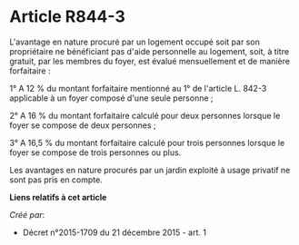 # Article R844-3

L'avantage en nature procuré par un logement occupé soit par son propriétaire ne bénéficiant pas d'aide personnelle au
logement, soit, à titre gratuit, par les membres du foyer, est évalué mensuellement et de manière forfaitaire : 

1° A 12 % du montant forfaitaire mentionné au 1° de l'article L. 842-3 applicable à un foyer composé d'une seule personne ; 

2° A 16 % du montant forfaitaire calculé pour deux personnes lorsque le foyer se compose de deux personnes ; 

3° A 16,5 % du montant forfaitaire calculé pour trois personnes lorsque le foyer se compose de trois personnes ou plus. 

Les avantages en nature procurés par un jardin exploité à usage privatif ne sont pas pris en compte.

**Liens relatifs à cet article**

_Créé par_:

  - Décret n°2015-1709 du 21 décembre 2015 - art. 1
